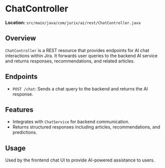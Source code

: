 # ChatController

**Location:** `src/main/java/com/jurix/ai/rest/ChatController.java`

## Overview

`ChatController` is a REST resource that provides endpoints for AI chat interactions within Jira. It forwards user queries to the backend AI service and returns responses, recommendations, and related articles.

## Endpoints

- `POST /chat`: Sends a chat query to the backend and returns the AI response.

## Features

- Integrates with `ChatService` for backend communication.
- Returns structured responses including articles, recommendations, and predictions.

## Usage

Used by the frontend chat UI to provide AI-powered assistance to users.
